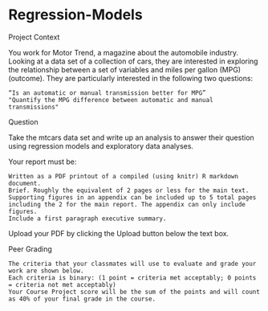 # Regression-Models
Project
Context

You work for Motor Trend, a magazine about the automobile industry. Looking at a data set of a collection of cars, they are interested in exploring the relationship between a set of variables and miles per gallon (MPG) (outcome). They are particularly interested in the following two questions:

    “Is an automatic or manual transmission better for MPG”
    "Quantify the MPG difference between automatic and manual transmissions"

Question

Take the mtcars data set and write up an analysis to answer their question using regression models and exploratory data analyses.

Your report must be:

    Written as a PDF printout of a compiled (using knitr) R markdown document.
    Brief. Roughly the equivalent of 2 pages or less for the main text. Supporting figures in an appendix can be included up to 5 total pages including the 2 for the main report. The appendix can only include figures.
    Include a first paragraph executive summary.

Upload your PDF by clicking the Upload button below the text box.

Peer Grading

    The criteria that your classmates will use to evaluate and grade your work are shown below. 
    Each criteria is binary: (1 point = criteria met acceptably; 0 points = criteria not met acceptably)
    Your Course Project score will be the sum of the points and will count as 40% of your final grade in the course. 
